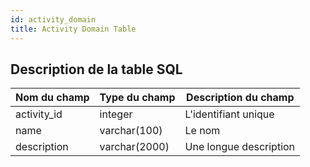```yaml
---
id: activity_domain
title: Activity Domain Table
---
```


## Description de la table SQL

| Nom du champ | Type du champ | Description du champ   |
| ------------ | ------------- | ---------------------- |
| activity_id  | integer       | L'identifiant unique   |
| name         | varchar(100)  | Le nom                 |
| description  | varchar(2000) | Une longue description |
